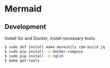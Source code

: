 # Mermaid

## Development

Install Go and Docker, install necessary tools:

```bash
$ sudo dnf install make moreutils rpm-build jq
$ sudo pip install -U docker-compose
$ sudo pip install -U cqlsh
$ make get-tools
```
